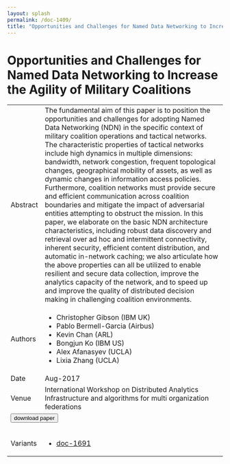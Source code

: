 ```yaml
---
layout: splash
permalink: /doc-1409/
title: "Opportunities and Challenges for Named Data Networking to Increase the Agility of Military Coalitions"
---
```


# Opportunities and Challenges for Named Data Networking to Increase the Agility of Military Coalitions

<table>
    <tbody>
    <tr>
        <td>Abstract</td>
        <td>The fundamental aim of this paper is to position the opportunities and challenges for adopting Named Data Networking (NDN) in the specific context of military coalition operations and tactical networks. The characteristic properties of tactical networks include high dynamics in multiple dimensions: bandwidth, network congestion, frequent topological changes, geographical mobility of assets, as well as dynamic changes in information access policies. Furthermore, coalition networks must provide secure and efficient communication across coalition boundaries and mitigate the impact of adversarial entities attempting to obstruct the mission. In this paper, we elaborate on the basic NDN architecture characteristics, including robust data discovery and retrieval over ad hoc and intermittent connectivity, inherent security, efficient content distribution, and automatic in-network caching; we also articulate how the above properties can all be utilized to enable resilient and secure data collection, improve the analytics capacity of the network, and to speed up and improve the quality of distributed decision making in challenging coalition environments.</td>
    </tr>
    <tr>
        <td>Authors</td>
        <td>
            <ul>
                <li>Christopher Gibson (IBM UK)</li>
                <li>Pablo Bermell-Garcia (Airbus)</li>
                <li>Kevin Chan (ARL)</li>
                <li>Bongjun Ko (IBM US)</li>
                <li>Alex Afanasyev (UCLA)</li>
                <li>Lixia Zhang (UCLA)</li>
            </ul>
        </td>
    </tr>
    <tr>
        <td>Date</td>
        <td>Aug-2017</td>
    </tr>
    <tr>
        <td>Venue</td>
        <td>International Workshop on Distributed Analytics Infrastructure and algorithms for multi organization federations</td>
    </tr>
        <tr>
            <td colspan="2">
                <form method="get" action="https://dais-ita.org/sites/default/files/ndn-for-coalitions.pdf">
                    <button type="submit">download paper</button>
                </form>
            </td>
        </tr>
        <tr>
            <td>Variants</td>
            <td>
                <ul>
                    <li><a href="${varId}">doc-1691</a></li>
                </ul>
            </td>
        </tr>
    </tbody>
</table>
